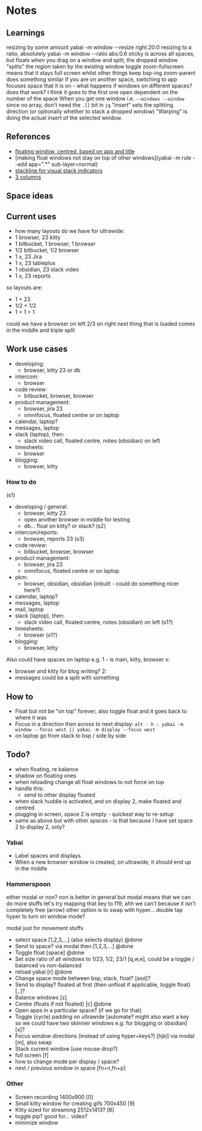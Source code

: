 # Notes
## Learnings
resizing by some amount
yabai -m window --resize right:20:0
resizing to a ratio, absolutely
yabai -m window --ratio abs:0.6
sticky is across all spaces, but floats
when you drag on a window and split, the dropped window "splits" the region taken by the existing window
toggle zoom-fullscreen means that it stays full screen whilst other things keep bsp-ing
zoom-parent does something similar
if you are on another space, switching to app focuses space that it is on - what happens if windows on different spaces? does that work?
I think it goes to the first one open dependent on the number of the space
When you get one window i.e. `--windows --window` since no array, don't need the `.[]` bit in `jq`
"insert" sets the splitting direction (or optionally whether to stack a dropped window)
"Warping" is doing the actual insert of the selected window.

## References
- [floating window, centred, based on app and title](https://github.com/koekeishiya/yabai/issues/2375)
- [making float windows not stay on top of other windows](yabai -m rule --add app=".*" sub-layer=normal)
- [stackline for visual stack indicators](https://github.com/AdamWagner/stackline)
- [3 columns](https://github.com/koekeishiya/yabai/issues/157)

## Space ideas

## Current uses
- how many layouts do we have for ultrawide:
- 1 browser, 23 kitty
- 1 bitbucket, 1 browser, 1 browser
- 1/2 bitbucket, 1/2 browser
- 1 x, 23 Jira
- 1 x, 23 tableplus
- 1 obsidian, 23 slack video
- 1 x, 23 reports

so layouts are:
- 1 + 23
- 1/2 + 1/2
- 1 + 1 + 1

could we have a browser on left
2/3 on right
next thing that is loaded comes in the middle and triple split

## Work use cases
- developing:
    - browser, kitty 23 or db
- intercom:
    - browser
- code review:
    * bitbucket, browser, browser
- product management:
    * browser, jira 23
    * omnifocus, floated centre or on laptop
- calendar, laptop?
- messages, laptop
- slack (laptop), then:
    * slack video call, floated centre, notes (obsidian) on left
- timesheets:
    * browser
- blogging:
    * browser, kitty

### How to do
(s1)
- developing / general:
    - browser, kitty 23
    - open another browser in middle for testing
    - db... float on kitty? or stack?
(s2)
- intercom/reports:
    - browser, reports 23
(s3)
- code review:
    * bitbucket, browser, browser
- product management:
    * browser, jira 23
    * omnifocus, floated centre or on laptop
- pkm:
    * browser, obsidian, obsidian
(inbuilt - could do something nicer here?)
- calendar, laptop?
- messages, laptop
- mail, laptop
- slack (laptop), then:
    * slack video call, floated centre, notes (obsidian) on left
(s1?)
- timesheets:
    * browser
(s1?)
- blogging:
    * browser, kitty

Also could have spaces on laptop e.g.
1 - is main, kitty, browser
x:
- browser and kitty for blog writing?
2:
- messages could be a split with something

## How to
- Float but not be "on top" forever, also toggle float and it goes back to where it was
- Focus in a direction then across to next display:
`alt - h : yabai -m window --focus west || yabai -m display --focus west`
- on laptop go from stack to bsp / side by side

## Todo?
- when floating, re balance
- shadow on floating ones
- when reloading change all float windows to not force on top
- handle this:
    * send to other display floated
- when slack huddle is activated, and on display 2, make floated and centred
- plugging in screen, space 2 is empty - quickest way to re-setup
- same as above but with other spaces - is that because I have set space 2 to display 2, only?

### Yabai
- Label spaces and displays
- When a new browser window is created, on ultrawide, it should end up in the middle

### Hammerspoon
either modal or non? non is better in general
but modal means that we can do more stuffs
let's try mapping that key to f19, ahh we can't because it isn't completely free (arrow)
other option is to swap with hyper...
double tap hyper to turn on window mode?

modal just for movement stuffs
- select space [1,2,3,...] (also selects display) @done
- Send to space? via modal then [1,2,3,...] @done
- Toggle float [space] @done
- Set size ratio of all windows to 1/23, 1/2, 23/1 [q,w,e], could be a toggle / balanced vs non-balanced
- reload yabai [r] @done
- Change space mode between bsp, stack, float? [asd]?
- Send to display? floated at first (then unfloat if applicable, toggle float) [,.]?
- Balance windows [z]
- Centre (floats if not floated) [c] @done
- Open apps in a particular space? (if we go for that)
- Toggle (cycle) padding on ultrawide [automate? might also want a key so we could have two skinnier windows e.g. for blogging or obsidian] [x]?
- Focus window directions (instead of using hyper+keys?) [hjkl] via modal [m], also swap
- Stack current window [use mouse drop?]
- full screen [f]
- how to change mode per display / space?
- next / previous window in space [fn+n,fn+p]

### Other
- Screen recording 1400x900 [0]
- Small kitty window for creating gifs 700x450 [9]
- Kitty sized for streaming 2512x1413? [8]
- toggle pip? good for... video?
- minimize window
